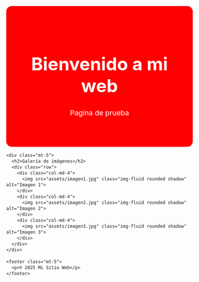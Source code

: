 
<html lang="es">
<head>
  <meta charset="UTF-8">
  <meta name="viewport" content="width=device-width, initial-scale=1">
  <title>Mi Página Bonita</title>
  <link href="https://cdn.jsdelivr.net/npm/bootstrap@5.3.3/dist/css/bootstrap.min.css" rel="stylesheet">
  <style>
    body {
    .hero {
  text-align: center;
  padding: 60px 20px;
  background-image: url('assets/fondo.jpg');
  background-size: cover;        /* hace que cubra todo el bloque */
  background-position: center;   /* centra la imagen */
  color: white;
  border-radius: 15px;
}

    }
    .hero {
      text-align: center;
      padding: 60px 20px;
      background: #ff0000;
      color: white;
      border-radius: 15px;
    }
    .hero h1 {
      font-size: 3rem;
    }
    .hero p {
      font-size: 1.2rem;
    }
    footer {
      text-align: center;
      padding: 20px;
      margin-top: 60px;
      background: #eee;
      border-radius: 10px;
    }
  </style>
</head>
<body>

  <div class="container">
    <div class="hero">
      <h1>Bienvenido a mi web</h1>
      <p>Pagina de prueba</p>
    </div>

    <div class="mt-5">
      <h2>Galería de imágenes</h2>
      <div class="row">
        <div class="col-md-4">
          <img src="assets/imagen1.jpg" class="img-fluid rounded shadow" alt="Imagen 1">
        </div>
        <div class="col-md-4">
          <img src="assets/imagen2.jpg" class="img-fluid rounded shadow" alt="Imagen 2">
        </div>
        <div class="col-md-4">
          <img src="assets/imagen3.jpg" class="img-fluid rounded shadow" alt="Imagen 3">
        </div>
      </div>
    </div>

    <footer class="mt-5">
      <p>© 2025 Mi Sitio Web</p>
    </footer>
  </div>

</body>
</html>
